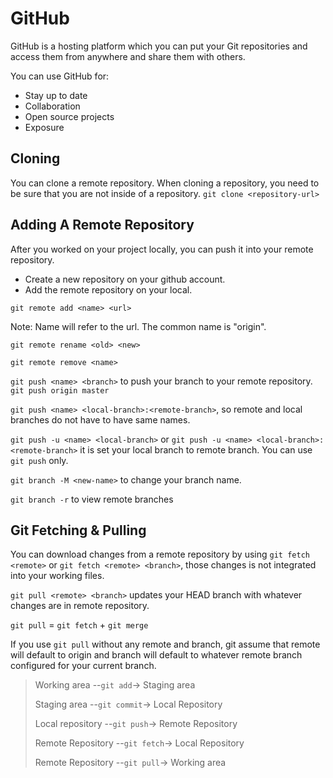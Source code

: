 # GitHub
GitHub is a hosting platform which you can put your Git repositories and access them from anywhere and share them with others.

You can use GitHub for:
- Stay up to date
- Collaboration
- Open source projects
- Exposure

## Cloning
You can clone a remote repository. When cloning a repository, you need to be sure that you are not inside of a repository.
`git clone <repository-url>`

## Adding A Remote Repository
After you worked on your project locally, you can push it into your remote repository.
- Create a new repository on your github account.
- Add the remote repository on your local.

`git remote add <name> <url>`

Note: Name will refer to the url. The common name is "origin".

`git remote rename <old> <new>`

`git remote remove <name>`

`git push <name> <branch>` to push your branch to your remote repository. `git push origin master`

`git push <name> <local-branch>:<remote-branch>`, so remote and local branches do not have to have same names.

`git push -u <name> <local-branch>` or `git push -u <name> <local-branch>:<remote-branch>` it is set your local branch to remote branch. You can use `git push` only.

`git branch -M <new-name>` to change your branch name.

`git branch -r` to view remote branches

## Git Fetching & Pulling
You can download changes from a remote repository by using `git fetch <remote>` or `git fetch <remote> <branch>`, those changes is not integrated into your working files.

`git pull <remote> <branch>` updates your HEAD branch with whatever changes are in remote repository.

`git pull` = `git fetch` + `git merge`

If you use `git pull` without any remote and branch, git assume that remote will default to origin and branch will default to whatever remote branch configured for your current branch.

> Working area --`git add`-> Staging area
> 
> Staging area --`git commit`-> Local Repository
> 
> Local repository --`git push`-> Remote Repository
>
> Remote Repository --`git fetch`-> Local Repository
>
> Remote Repository --`git pull`-> Working area
